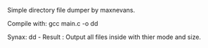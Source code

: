 Simple directory file dumper by maxnevans.

Compile with: gcc main.c -o dd

Synax:
	dd <dirname>
	- Result : Output all files inside <dirname> with thier mode and size.
